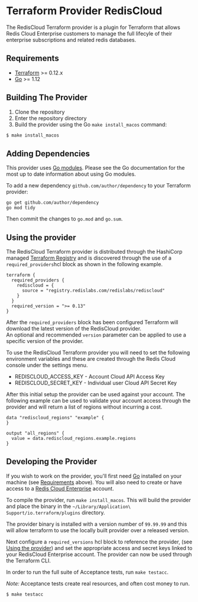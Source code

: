 Terraform Provider RedisCloud
==================

The RedisCloud Terraform provider is a plugin for Terraform that allows Redis Cloud Enterprise customers to manage the full 
lifecyle of their enterprise subscriptions and related redis databases.

Requirements
------------

-	[Terraform](https://www.terraform.io/downloads.html) >= 0.12.x
-	[Go](https://golang.org/doc/install) >= 1.12

Building The Provider
---------------------

1. Clone the repository
1. Enter the repository directory
1. Build the provider using the Go `make install_macos` command: 
```sh
$ make install_macos
```

Adding Dependencies
---------------------

This provider uses [Go modules](https://github.com/golang/go/wiki/Modules).
Please see the Go documentation for the most up to date information about using Go modules.

To add a new dependency `github.com/author/dependency` to your Terraform provider:

```
go get github.com/author/dependency
go mod tidy
```

Then commit the changes to `go.mod` and `go.sum`.


Using the provider
----------------------

The RedisCloud Terraform provider is distributed through the HashiCorp managed [Terraform Registry](https://registry.terraform.io) 
and is discovered through the use of a `required_providers`hcl block as shown in the following example.

```hcl-terraform
terraform {
  required_providers {
    rediscloud = {
      source = "registry.redislabs.com/redislabs/rediscloud"
    }
  }
  required_version = ">= 0.13"
}
```

After the `required_providers` block has been configured Terraform will download the latest version of the RedisCloud provider.  
An optional and recommended `version` parameter can be applied to use a specific version of the provider.

To use the RedisCloud Terraform provider you will need to set the following environment variables 
and these are created through the Redis Cloud console under the settings menu.

* REDISCLOUD_ACCESS_KEY - Account Cloud API Access Key
* REDISCLOUD_SECRET_KEY - Individual user Cloud API Secret Key

After this initial setup the provider can be used against your account.  The following example can be used to validate 
your account access through the provider and will return a list of regions without incurring a cost.  

```hcl-terraform
data "rediscloud_regions" "example" {
}

output "all_regions" {
  value = data.rediscloud_regions.example.regions
}
```

Developing the Provider
---------------------------

If you wish to work on the provider, you'll first need [Go](http://www.golang.org) installed on your machine (see [Requirements](#requirements) above).
You will also need to create or have access to a [Redis Cloud Enterprise](https://redislabs.com/redis-enterprise-cloud/overview) account.

To compile the provider, run `make install_macos`. This will build the provider and place the binary 
in the `~/Library/Application\ Support/io.terraform/plugins` directory.

The provider binary is installed with a version number of `99.99.99` and this will allow terraform to use the locally 
built provider over a released version.

Next configure a `required_versions` hcl block to reference the provider, (see [Using the provider](#using-the-provider)) and set the appropriate 
access and secret keys linked to your RedisCloud Enterprise account.  The provider can now be used through the Terraform CLI.

In order to run the full suite of Acceptance tests, run `make testacc`.

*Note:* Acceptance tests create real resources, and often cost money to run.

```sh
$ make testacc
```
